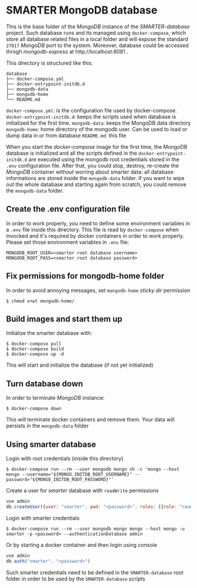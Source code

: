 
SMARTER MongoDB database
========================

This is the base folder of the *MongoDB* instance of the *SMARTER-database* project.
Such database runs and its managed using `docker-compose`, which store all database
related files in a local folder and will expose the standard `27017` *MongoDB* port
to the system. Moreover, database could be accessed throgh *mongodb-express* at
http://localhost:8081 .

This directory is structured like this:

```
database
├── docker-compose.yml
├── docker-entrypoint-initdb.d
├── mongodb-data
├── mongodb-home
└── README.md
```

`docker-compose.yml`: is the configuration file used by docker-compose.
`docker-entrypoint-initdb.d`: keeps the scripts used when database is initialized
for the first time.
`mongodb-data`: keeps the MongoDB data directory
`mongodb-home`: home directory of the mongodb user. Can be used to load or dump data
in or from database
`README.md`: this file

When you start the *docker-compose* image for the first time, the MongoDB database
is initialized and all the scripts defined in the `docker-entrypoint-initdb.d` are
executed using the mongodb root credentials stored in the `.env` configuration file.
After that, you could stop, destroy, re-create the *MongoDB* container without worring
about smarter data: all database informations are stored inside the `mongodb-data`
folder. If you want to wipe out the whole database and starting again from scratch,
you could remove the `mongodb-data` folder.

Create the .env configuration file
----------------------------------

In order to work properly, you need to define some environment variables in a
`.env` file inside this directory. This file is read by `docker-compose` when
invocked and it's required by docker containers in order to work properly. Please
set those environment variables in `.env` file:

```
MONGODB_ROOT_USER=<smarter root database username>
MONGODB_ROOT_PASS=<smarter root database password>
```

Fix permissions for mongodb-home folder
---------------------------------------

In order to avoid annoying messages, set `mongodb-home` *sticky dir* permission

```
$ chmod o+wt mongodb-home/
```

Build images and start them up
------------------------------

Initialize the smarter database with:

```
$ docker-compose pull
$ docker-compose build
$ docker-compose up -d
```

This will start and initialize the database (if not yet initialized)

Turn database down
------------------

In order to terminate *MongoDB* instance:

```
$ docker-compose down
```

This will terminate docker containers and remove them. Your data will persists in
the `mongodb-data` folder

Using smarter database
----------------------

Login with root credentials (inside this directory)

```
$ docker-compose run --rm --user mongodb mongo sh -c 'mongo --host mongo --username="${MONGO_INITDB_ROOT_USERNAME}" --password="${MONGO_INITDB_ROOT_PASSWORD}"'
```

Create a user for *smarter* database with `readWrite` permissions

```javascript
use admin
db.createUser({user: "smarter", pwd: "<password>", roles: [{role: "readWrite", db: "smarter"}]})
```

Login with smarter credentials

```
$ docker-compose run --rm --user mongodb mongo mongo --host mongo -u smarter -p <password> --authenticationDatabase admin
```

Or by starting a docker container and then login using console

```javascript
use admin
db.auth("smarter", "<password>")
```

Such smarter credentials need to be defined in the `SMARTER-database` root folder
in order to be used by the `SMARTER-database` scripts
